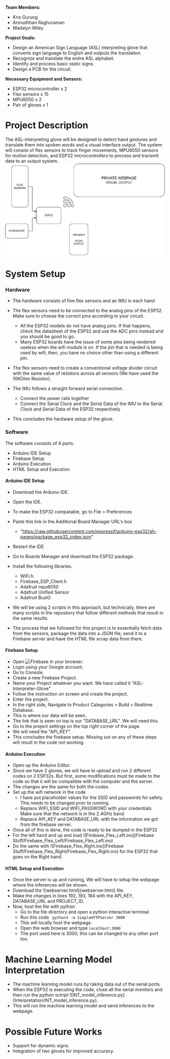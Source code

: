 
**Team Members:**
* Kris Gurung
* Anirudhhan Raghuraman
* Madalyn Wiley

**Project Goals:**
* Design an American Sign Language (ASL) interpreting glove that converts sign language to English and outputs the translation.
* Recognize and translate the entire ASL alphabet.
* Identify and process basic static signs.
* Design a PCB for the circuit.

**Necessary Equipment and Sensors:**
* ESP32 microcontroller x 2
* Flex sensors x 15
* MPU6050 x 2
* Pair of gloves x 1

# Project Description
The ASL-interpreting glove will be designed to detect hand gestures and translate them into spoken words and a visual interface output. The system will consist of flex sensors to track finger movements, MPU6050 sensors for motion detection, and ESP32 microcontrollers to process and transmit data to an output system.
![Glove Prototype](Sources/flowchart.png)


# System Setup
### Hardware
- The hardware consists of five flex sensors and an IMU in each hand
- The flex sensors need to be connected to the analog pins of the ESP32. Make sure to choose the correct pins according to your circuit.
	- All the ESP32 models do not have analog pins. If that happens, check the datasheet of the ESP32 and use the ADC pins instead and you should be good to go.
	- Many ESP32 boards have the issue of some pins being rendered useless when the wifi module is on. If the pin that is needed is being used by wifi, then, you have no choice other than using a different pin.
	
- The flex sensors need to create a conventional voltage divider circuit with the same value of resistors across all sensors (We have used the 10KOhm Resistor).
- The IMU follows a straight forward serial connection. 
	- Connect the power rails together
	- Connect the Serial Clock and the Serial Data of the IMU to the Serial Clock and Serial Data of the ESP32 respectively
- This concludes the hardware setup of the glove.

### Software 
The software consists of 4 parts.
- Arduino IDE Setup
- Firebase Setup
- Arduino Execution 
- HTML Setup and Execution

#### Arduino IDE Setup
- Download the Arduino IDE.
- Open the IDE.
- To make the ESP32 compatable, go to File > Preferences
- Paste this link in the Additional Board Manager URL's box
	- "https://raw.githubusercontent.com/espressif/arduino-esp32/gh-pages/package_esp32_index.json"
- Restart the IDE
- Go to Boards Manager and download the ESP32 package.
- Install the following libraries.
	- WiFi.h
	- Firebase_ESP_Client.h
	- Adafruit mpu6050
	- Adafruit Unified Sensor
	- Adafruit BusIO

- We will be using 2 scripts in this approach, but technically, there are many scripts in the repository that follow different methods that result in the same results.
- The process that we followed for this project is to essentially fetch data from the sensors, package the data into a JSON file, send it to a Firebase server and have the HTML file scrap data from there.

#### Firebase Setup
- Open ![Firebase](https://firebase.google.com) in your browser.
- Login using your Google account.
- Go to Console.
- Create a new Firebase Project.
- Name your Project whatever you want. We have called it "ASL-Interpreter-Glove"
- Follow the instruction on screen and create the project.
- Enter the project.
- In the right side, Navigate to Product Categories > Build > Realtime Database.
- This is where our data will be seen.
- The link that is seen on top is our "DATABASE_URL". We will need this.
- Go to the project settings on the top right corner of the page.
- We will need the "API_KEY".
- This concludes the firebase setup. Missing out on any of these steps will result in the code not working.

#### Arduino Execution
- Open up the Arduino Editor.
- Since we have 2 gloves, we will have to upload and run 2 different codes on 2 ESP32s. But first, some modifications must be made to the code so that it will be compatible with the computer and the server.
- The changes are the same for both the codes.
- Set up the wifi network in the code
	- I have put placeholder values for the SSID and passwords for safety. This needs to be changed prior to running.
	- Replace WIFI_SSID and WIFI_PASSWORD with your credentials. Make sure that the network is in the 2.4GHz band 
	- Replace API_KEY and DATABASE_URL with the information we got from the firebase server.
- Once all of this is done, the code is ready to be dumped in the ESP32
- For the left hand and up and load ![Firebase_Flex_Left.ino](Firebase Stuff/Firebase_Flex_Left/Firebase_Flex_Left.ino)
- Do the same with ![Firebase_Flex_Right.ino](Firebase Stuff/Firebase_Flex_Right/Firebase_Flex_Right.ino) for the ESP32 that goes on the Right hand.

#### HTML Setup and Execution
- Once the server is up and running, We will have to setup the webpage where the inferences will be shown.
- Download the ![webserver.html]{webserver.html} file.
- Make the changes in lines 192, 193, 194 with the API_KEY, DATABASE_URL and PROJECT_ID.
- Now, host the file with python
	- Go to the file directory and open a python interactive terminal.
	- Run this code  ``` python3 -m SimpleHTTPServer 3000```
	- This will locally host the webpage.
	- Open the web browser and type ```localhost:3000 ```
	- The port used here is 3000, this can be changed to any other port too.


# Machine Learning Model Interpretation
- The machine learning model runs by taking data out of the serial ports.
- When the ESP32 is executing the code, close all the serial monitors and then run the python sctript ![INT_model_inference.py]{Interpretation/INT_model_inference.py}.
- This will run the machine learning model and send inferences to the webpage.

# Possible Future Works
* Support for dynamic signs.
* Integration of two gloves for improved accuracy.
